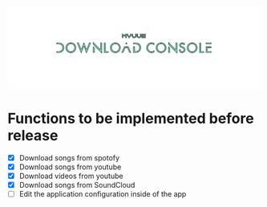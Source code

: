 <img src="./.github/RepoBanner.png" />

# Functions to be implemented before release
- [x] Download songs from spotofy
- [x] Download songs from youtube
- [x] Download videos from youtube
- [x] Download songs from SoundCloud
- [ ] Edit the application configuration inside of the app